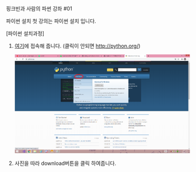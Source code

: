 핑크빈과 사람의 파썬 강좌 #01

파이썬 설치
첫 강의는 파이썬 설치 입니다.

[파이썬 설치과정]
1. [여기](http://python.org/)에 접속해 줍니다. (클릭이 안되면 http://python.org/)

   ![테스트](.//PythonDownload_1.png)

3. 사진을 따라 download버튼을 클릭 하여줍니다.
